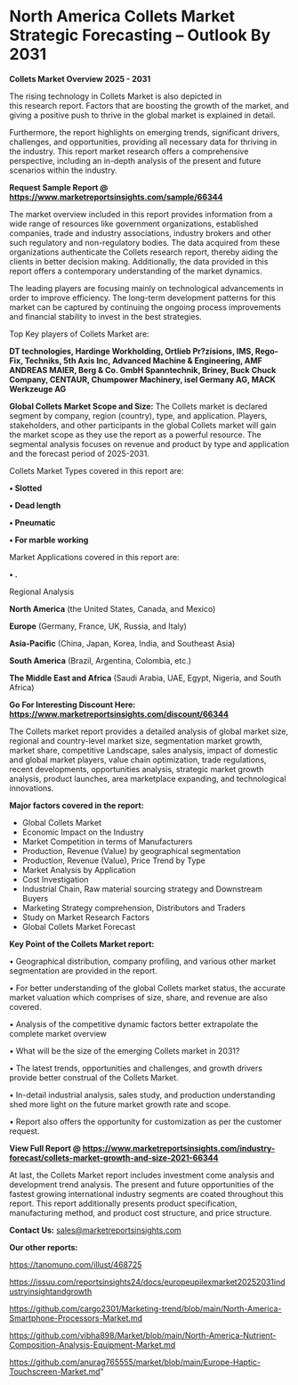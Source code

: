 # North America Collets Market Strategic Forecasting – Outlook By 2031

<Strong> Collets Market Overview 2025 - 2031</strong>

The rising technology in Collets Market is also depicted in this research report. Factors that are boosting the growth of the market, and giving a positive push to thrive in the global market is explained in detail.

Furthermore, the report highlights on emerging trends, significant drivers, challenges, and opportunities, providing all necessary data for thriving in the industry. This report market research offers a comprehensive perspective, including an in-depth analysis of the present and future scenarios within the industry.

<strong>Request Sample Report @ <a href=https://www.marketreportsinsights.com/sample/66344>https://www.marketreportsinsights.com/sample/66344</a></strong>

The market overview included in this report provides information from a wide range of resources like government organizations, established companies, trade and industry associations, industry brokers and other such regulatory and non-regulatory bodies. The data acquired from these organizations authenticate the Collets research report, thereby aiding the clients in better decision making. Additionally, the data provided in this report offers a contemporary understanding of the market dynamics.

The leading players are focusing mainly on technological advancements in order to improve efficiency. The long-term development patterns for this market can be captured by continuing the ongoing process improvements and financial stability to invest in the best strategies.

Top Key players of Collets Market are:

<strong>DT technologies, Hardinge Workholding, Ortlieb Pr?zisions, IMS, Rego-Fix, Techniks, 5th Axis Inc, Advanced Machine & Engineering, AMF ANDREAS MAIER, Berg & Co. GmbH Spanntechnik, Briney, Buck Chuck Company, CENTAUR, Chumpower Machinery, isel Germany AG, MACK Werkzeuge AG</strong>

<strong><b>Global Collets Market Scope and Size:</b></strong>
The Collets market is declared segment by company, region (country), type, and application. Players, stakeholders, and other participants in the global Collets market will gain the market scope as they use the report as a powerful resource. The segmental analysis focuses on revenue and product by type and application and the forecast period of 2025-2031.

Collets Market Types covered in this report are:

<strong>• Slotted

• Dead length

• Pneumatic

• For marble working</strong>

Market Applications covered in this report are:

<strong>• .</strong> 

Regional Analysis

<strong>North America</strong> (the United States, Canada, and Mexico)

<strong>Europe</strong> (Germany, France, UK, Russia, and Italy)

<strong>Asia-Pacific</strong> (China, Japan, Korea, India, and Southeast Asia)

<strong>South America</strong> (Brazil, Argentina, Colombia, etc.)

<strong>The Middle East and Africa</strong> (Saudi Arabia, UAE, Egypt, Nigeria, and South Africa)

<strong>Go For Interesting Discount Here: <a href=https://www.marketreportsinsights.com/discount/66344>https://www.marketreportsinsights.com/discount/66344</a></strong>

The Collets market report provides a detailed analysis of global market size, regional and country-level market size, segmentation market growth, market share, competitive Landscape, sales analysis, impact of domestic and global market players, value chain optimization, trade regulations, recent developments, opportunities analysis, strategic market growth analysis, product launches, area marketplace expanding, and technological innovations.

<strong><b>Major factors covered in the report:</b></strong>
<ul>
  <li>Global Collets Market </li>
  <li>Economic Impact on the Industry</li>
  <li>Market Competition in terms of Manufacturers</li>
  <li>Production, Revenue (Value) by geographical segmentation</li>
  <li>Production, Revenue (Value), Price Trend by Type</li>
  <li>Market Analysis by Application</li>
  <li>Cost Investigation</li>
  <li>Industrial Chain, Raw material sourcing strategy and Downstream Buyers</li>
  <li>Marketing Strategy comprehension, Distributors and Traders</li>
  <li>Study on Market Research Factors</li>
  <li>Global Collets Market Forecast</li>
</ul>

<strong><b>Key Point of the Collets Market report:</b></strong>

• Geographical distribution, company profiling, and various other market segmentation are provided in the report.

• For better understanding of the global Collets market status, the accurate market valuation which comprises of size, share, and revenue are also covered.

• Analysis of the competitive dynamic factors better extrapolate the complete market overview

• What will be the size of the emerging Collets market in 2031?

• The latest trends, opportunities and challenges, and growth drivers provide better construal of the Collets Market.

• In-detail industrial analysis, sales study, and production understanding shed more light on the future market growth rate and scope.

• Report also offers the opportunity for customization as per the customer request.

<strong><b>View Full Report @ <a href=https://www.marketreportsinsights.com/industry-forecast/collets-market-growth-and-size-2021-66344>https://www.marketreportsinsights.com/industry-forecast/collets-market-growth-and-size-2021-66344</a></b></strong>


At last, the Collets Market report includes investment come analysis and development trend analysis. The present and future opportunities of the fastest growing international industry segments are coated throughout this report. This report additionally presents product specification, manufacturing method, and product cost structure, and price structure.

<strong>Contact Us:</strong>
sales@marketreportsinsights.com

<strong>Our other reports:</strong>

<a href=https://tanomuno.com/illust/468725>https://tanomuno.com/illust/468725</a>

<a href=https://issuu.com/reportsinsights24/docs/europeupilexmarket20252031industryinsightandgrowth>https://issuu.com/reportsinsights24/docs/europeupilexmarket20252031industryinsightandgrowth</a>

<a href=https://github.com/cargo2301/Marketing-trend/blob/main/North-America-Smartphone-Processors-Market.md>https://github.com/cargo2301/Marketing-trend/blob/main/North-America-Smartphone-Processors-Market.md</a>

<a href=https://github.com/vibha898/Market/blob/main/North-America-Nutrient-Composition-Analysis-Equipment-Market.md>https://github.com/vibha898/Market/blob/main/North-America-Nutrient-Composition-Analysis-Equipment-Market.md</a>

<a href=https://github.com/anurag765555/market/blob/main/Europe-Haptic-Touchscreen-Market.md>https://github.com/anurag765555/market/blob/main/Europe-Haptic-Touchscreen-Market.md</a>"
